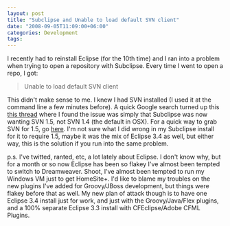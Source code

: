 ```yaml
---
layout: post
title: "Subclipse and Unable to load default SVN client"
date: "2008-09-05T11:09:00+06:00"
categories: Development 
tags: 
---
```


I recently had to reinstall Eclipse (for the 10th time) and I ran into a problem when trying to open a repository with Subclipse. Every time I went to open a repo, I got:

<blockquote>
<p>
Unable to load default SVN client
</p>
</blockquote>

This didn't make sense to me. I knew I had SVN installed (I used it at the command line a few minutes before). A quick Google search turned up this <a href="http://svn.haxx.se/subusers/archive-2008-07/0368.shtml">this thread</a> where I found the issue was simply that Subclipse was now wanting SVN 1.5, not SVN 1.4 (the default in OSX). For a quick way to grab SVN for 1.5, go <a href="http://www.collab.net/downloads/community/">here</a>. I'm not sure what I did wrong in my Subclipse install for it to require 1.5, maybe it was the mix of Eclipse 3.4 as well, but either way, this is the solution if you run into the same problem.

p.s. I've twitted, ranted, etc, a lot lately about Eclipse. I don't know why, but for a month or so now Eclipse has been so flakey I've almost been tempted to switch to Dreamweaver. Shoot, I've almost been tempted to run my Windows VM just to get HomeSite+. I'd like to blame my troubles on the new plugins I've added for Groovy/JBoss development, but things were flakey before that as well. My new plan of attack though is to have one Eclipse 3.4 install just for work, and just with the Groovy/Java/Flex plugins, and a 100% separate Eclipse 3.3 install with CFEclipse/Adobe CFML Plugins.